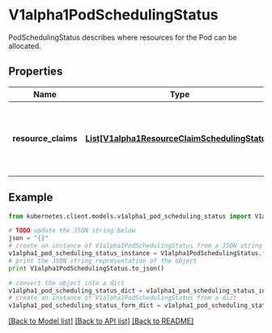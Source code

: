 # V1alpha1PodSchedulingStatus

PodSchedulingStatus describes where resources for the Pod can be allocated.

## Properties
Name | Type | Description | Notes
------------ | ------------- | ------------- | -------------
**resource_claims** | [**List[V1alpha1ResourceClaimSchedulingStatus]**](V1alpha1ResourceClaimSchedulingStatus.md) | ResourceClaims describes resource availability for each pod.spec.resourceClaim entry where the corresponding ResourceClaim uses \&quot;WaitForFirstConsumer\&quot; allocation mode. | [optional] 

## Example

```python
from kubernetes.client.models.v1alpha1_pod_scheduling_status import V1alpha1PodSchedulingStatus

# TODO update the JSON string below
json = "{}"
# create an instance of V1alpha1PodSchedulingStatus from a JSON string
v1alpha1_pod_scheduling_status_instance = V1alpha1PodSchedulingStatus.from_json(json)
# print the JSON string representation of the object
print V1alpha1PodSchedulingStatus.to_json()

# convert the object into a dict
v1alpha1_pod_scheduling_status_dict = v1alpha1_pod_scheduling_status_instance.to_dict()
# create an instance of V1alpha1PodSchedulingStatus from a dict
v1alpha1_pod_scheduling_status_form_dict = v1alpha1_pod_scheduling_status.from_dict(v1alpha1_pod_scheduling_status_dict)
```
[[Back to Model list]](../README.md#documentation-for-models) [[Back to API list]](../README.md#documentation-for-api-endpoints) [[Back to README]](../README.md)


